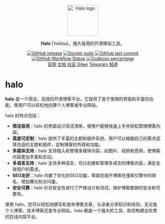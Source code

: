 <p align="center">
    <a href="https://halo.run" target="_blank" rel="noopener noreferrer">
        <img width="100" src="https://halo.run/logo" alt="Halo logo" />
    </a>
</p>

<p align="center"><b>Halo</b> [ˈheɪloʊ]，强大易用的开源建站工具。</p>

<p align="center">
<a href="https://github.com/halo-dev/halo/releases"><img alt="GitHub release" src="https://img.shields.io/github/release/halo-dev/halo.svg?style=flat-square&include_prereleases" /></a>
<a href="https://hub.docker.com/r/halohub/halo"><img alt="Docker pulls" src="https://img.shields.io/docker/pulls/halohub/halo?style=flat-square" /></a>
<a href="https://github.com/halo-dev/halo/commits"><img alt="GitHub last commit" src="https://img.shields.io/github/last-commit/halo-dev/halo.svg?style=flat-square" /></a>
<a href="https://github.com/halo-dev/halo/actions"><img alt="GitHub Workflow Status" src="https://img.shields.io/github/actions/workflow/status/halo-dev/halo/halo.yaml?branch=main&style=flat-square" /></a>
<a href="https://codecov.io/gh/halo-dev/halo"><img alt="Codecov percentage" src="https://img.shields.io/codecov/c/github/halo-dev/halo/main?style=flat-square&token=YsRUg9fall"/></a>
<br />
<a href="https://halo.run">官网</a>
<a href="https://docs.halo.run">文档</a>
<a href="https://bbs.halo.run">社区</a>
<a href="https://gitee.com/halo-dev">Gitee</a>
<a href="https://t.me/halo_dev">Telegram 频道</a>
</p>

# halo

**halo** 是一个简洁、高效的开源博客平台。它提供了易于使用的界面和丰富的功能，使用户可以轻松地创建个人博客或专业网站。

halo 的特点包括：

- **简洁易用**：halo 的界面设计简洁清晰，使用户能够快速上手并轻松管理博客内容。
- **高度可定制**：halo 提供了丰富的主题和插件系统，用户可以根据自己的需求选择合适的主题和插件，定制博客的外观和功能。
- **多媒体支持**：halo 支持插入和管理多媒体内容，如图片、视频和音频，使博客内容更加丰富和生动。
- **多语言支持**：halo 支持多种语言，可以创建和管理多语言的博客内容，满足全球用户的需求。
- **SEO友好**：halo 内置了优化的SEO功能，帮助您提升博客在搜索引擎中的排名，增加曝光和访问量。
- **安全可靠**：halo 针对安全性进行了严格设计和测试，保护博客数据的安全和可靠性。

使用 halo，您可以轻松地撰写和发布博客文章，与读者分享知识和经验。无论是个人博客、技术博客还是专业网站，halo 都是一个强大的工具，助您构建出优秀的在线内容平台。
